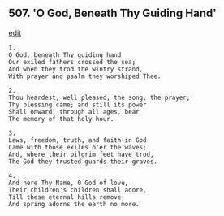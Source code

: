 
## 507.  'O God, Beneath Thy Guiding Hand'
[edit](https://docs.google.com/document/d/1pszED3xwkeca17NrbxZM-kuWum9OqC8N/edit?mode=html)



    1.
    O God, beneath Thy guiding hand 
    Our exiled fathers crossed the sea; 
    And when they trod the wintry strand, 
    With prayer and psalm they worshiped Thee. 

    2.
    Thou heardest, well pleased, the song, the prayer; 
    Thy blessing came; and still its power 
    Shall onward, through all ages, bear 
    The memory of that holy hour. 

    3.
    Laws, freedom, truth, and faith in God 
    Came with those exiles o'er the waves; 
    And, where their pilgrim feet have trod, 
    The God they trusted guards their graves. 

    4.
    And here Thy Name, 0 God of love, 
    Their children's children shall adore, 
    Till these eternal hills remove, 
    And spring adorns the earth no more.

